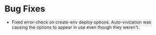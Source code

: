 # Bug Fixes

- Fixed error-check on create-env deploy options. Auto-vivication was causing
  the options to appear in use even though they weren't.
